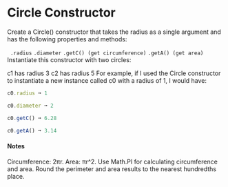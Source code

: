 # Circle Constructor

Create a Circle() constructor that takes the radius as a single argument and has the following properties and methods:

` .radius`
  `.diameter` 
 `.getC() (get circumference)`
`.getA() (get area)`
Instantiate this constructor with two circles:

c1 has radius 3
c2 has radius 5
For example, if I used the Circle constructor to instantiate a new instance called c0 with a radius of 1, I would have:
```js
c0.radius ➞ 1

c0.diameter ➞ 2

c0.getC() ➞ 6.28

c0.getA() ➞ 3.14
```
#### Notes
 Circumference: 2πr. Area: πr^2.
Use Math.PI for calculating circumference and area.
Round the perimeter and area results to the nearest hundredths place.